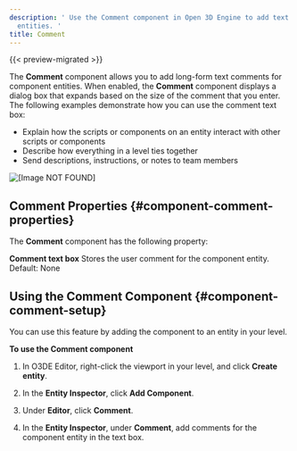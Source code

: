 ```yaml
---
description: ' Use the Comment component in Open 3D Engine to add text comments for component
  entities. '
title: Comment
---
```


{{< preview-migrated >}}

The **Comment** component allows you to add long\-form text comments for component entities\. When enabled, the **Comment** component displays a dialog box that expands based on the size of the comment that you enter\. The following examples demonstrate how you can use the comment text box:
+ Explain how the scripts or components on an entity interact with other scripts or components
+ Describe how everything in a level ties together
+ Send descriptions, instructions, or notes to team members

![\[Image NOT FOUND\]](/images/user-guide/component/comment-component.png)

## Comment Properties {#component-comment-properties}

The **Comment** component has the following property:

**Comment text box**
Stores the user comment for the component entity\.
Default: None

## Using the Comment Component {#component-comment-setup}

You can use this feature by adding the component to an entity in your level\.

**To use the Comment component**

1. In O3DE Editor, right\-click the viewport in your level, and click **Create entity**\.

1. In the **Entity Inspector**, click **Add Component**\.

1. Under **Editor**, click **Comment**\.

1. In the **Entity Inspector**, under **Comment**, add comments for the component entity in the text box\.
